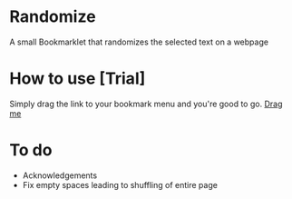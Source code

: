 Randomize
=========
A small Bookmarklet that randomizes the selected text on a webpage

How to use [Trial]
==========
Simply drag the link to your bookmark menu and you're good to go.
<a href="
    javascript: (function () {
        var jsCode = document.createElement('script');  
        jsCode.setAttribute('src', 'https://raw.github.com/Rorchackh/Randomize/develop/Randomize.js');
        document.body.appendChild(jsCode);
    }());
">Drag me</a>

To do
======
<ul>
    <li>Acknowledgements</li>
    <li>Fix empty spaces leading to shuffling of entire page</li>
</ul>